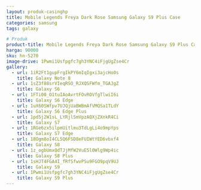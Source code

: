```yaml
---
layout: produk-casinghp
title: Mobile Legends Freya Dark Rose Samsung Galaxy S9 Plus Case
categories: samsung
tags: galaxy

# Produk
product-title: Mobile Legends Freya Dark Rose Samsung Galaxy S9 Plus Case
harga: 90000
sku: hn-5270
image-drive: 1Pwmi1Usfpgfc7gh3YNC4iFjgUgZse4Cr
gallery:
  - url: 1iR2Ft1gupFrgIkPY6mIqIgxi3ajcHo0s
    title: Galaxy Note 8
  - url: 1sZ3f88srVIeqRSO_RJXQSFWfm_TGAJgZ
    title: Galaxy S6
  - url: 1FTi00_O1tuIAoAvrtFOvROVfgTlwiI6i
    title: Galaxy S6 Edge
  - url: 1uX60SWfpv7UJQjUaBWBmAfVMQSa1TLdY
    title: Galaxy S6 Edge Plus
  - url: 1pd5j2W1sL_LYRjlSmVpzAQXjZXnkR4Ci
    title: Galaxy S7
  - url: 1RGe6zx5ilpmUitlmu3TdLgLi4o9mpYps
    title: Galaxy S7 Edge
  - url: 18Ogm8oI4CL5Q6FSD8eFUIWtYED6vbxf4
    title: Galaxy S8
  - url: 1z_ogbUmxQdTJjMfW2VuE5l0Wlg9Wp4ic
    title: Galaxy S8 Plus
  - url: 1sHJT4FGA4I_fRfSfwvPSu9FGO9pqV9UJ
    title: Galaxy S9
  - url: 1Pwmi1Usfpgfc7gh3YNC4iFjgUgZse4Cr
    title: Galaxy S9 Plus
---
```

